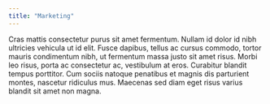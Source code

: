 ```yaml
---
title: "Marketing"
---
```


Cras mattis consectetur purus sit amet fermentum. Nullam id dolor id nibh ultricies vehicula ut id elit. Fusce dapibus, tellus ac cursus commodo, tortor mauris condimentum nibh, ut fermentum massa justo sit amet risus. Morbi leo risus, porta ac consectetur ac, vestibulum at eros. Curabitur blandit tempus porttitor. Cum sociis natoque penatibus et magnis dis parturient montes, nascetur ridiculus mus. Maecenas sed diam eget risus varius blandit sit amet non magna.